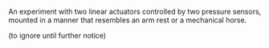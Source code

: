 An experiment with two linear actuators controlled by two pressure sensors, mounted in a manner that resembles an arm rest or a mechanical horse.

(to ignore until further notice)
